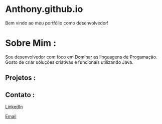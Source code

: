 # Anthony.github.io

Bem vindo ao meu portfólio como desenvolvedor!

# Sobre Mim :

Sou desenvolvedor com foco em Dominar as linguagens de Progamação. Gosto de criar soluções criativas e funcionais utilizando Java.

## Projetos :

## Contato :

[LinkedIn](https://www.linkedin.com/public-profile/settings?lipi=urn%3Ali%3Apage%3Ad_flagship3_profile_self_edit_contact-info%3BHzFLzQ9ARRKeOU%2FmiccczQ%3D%3D)

[Email](anthonyvictorsp@gmail.com)

